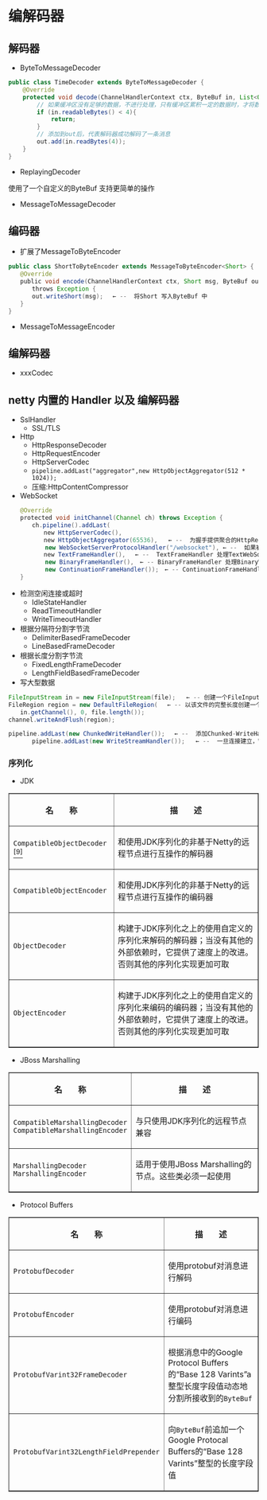 # 编解码器

## 解码器

- ByteToMessageDecoder

```java
public class TimeDecoder extends ByteToMessageDecoder {
    @Override
    protected void decode(ChannelHandlerContext ctx, ByteBuf in, List<Object> out) throws Exception {
        // 如果缓冲区没有足够的数据，不进行处理，只有缓冲区累积一定的数据时，才将数据添加到out
        if (in.readableBytes() < 4){
            return;
        }
        // 添加到out后，代表解码器成功解码了一条消息
        out.add(in.readBytes(4));
    }
}
```

- ReplayingDecoder

使用了一个自定义的ByteBuf 支持更简单的操作

- MessageToMessageDecoder

## 编码器

- 扩展了MessageToByteEncoder

```java
public class ShortToByteEncoder extends MessageToByteEncoder<Short> {   ← --  扩展了MessageToByteEncoder
　　@Override
　　public void encode(ChannelHandlerContext ctx, Short msg, ByteBuf out)
　　　　throws Exception {
　　　　out.writeShort(msg);　 ← --  将Short 写入ByteBuf 中
　　}
}
```

- MessageToMessageEncoder

## 编解码器

- xxxCodec

## netty 内置的 Handler 以及 编解码器

- SslHandler
  - SSL/TLS
- Http
  - HttpResponseDecoder
  - HttpRequestEncoder
  - HttpServerCodec
  - `pipeline.addLast("aggregator",new HttpObjectAggregator(512 * 1024));`
  - 压缩:HttpContentCompressor
- WebSocket

```java
　　@Override
　　protected void initChannel(Channel ch) throws Exception {
　　　　ch.pipeline().addLast(
　　　　　　new HttpServerCodec(),
　　　　　　new HttpObjectAggregator(65536),   ← --  为握手提供聚合的HttpRequest
　　　　　  new WebSocketServerProtocolHandler("/websocket"), ← --  如果被请求的端点是"/websocket"，则处理该升级握手　
　　　　　　new TextFrameHandler(),　 ← --  TextFrameHandler 处理TextWebSocketFrame
　　　　　  new BinaryFrameHandler(),　← -- BinaryFrameHandler 处理BinaryWebSocketFrame　
　　　　　  new ContinuationFrameHandler());　← -- ContinuationFrameHandler 处理ContinuationWebSocketFrame　 
　　}
```

- 检测空闲连接或超时
  - IdleStateHandler
  - ReadTimeoutHandler
  - WriteTimeoutHandler
- 根据分隔符分割字节流
  - DelimiterBasedFrameDecoder
  - LineBasedFrameDecoder
- 根据长度分割字节流
  - FixedLengthFrameDecoder
  - LengthFieldBasedFrameDecoder
- 写大型数据

```java
FileInputStream in = new FileInputStream(file);   ← -- 创建一个FileInputStream 
FileRegion region = new DefaultFileRegion(　 ← -- 以该文件的完整长度创建一个新的DefaultFileRegion
　　in.getChannel(), 0, file.length());
channel.writeAndFlush(region);
```

```java
pipeline.addLast(new ChunkedWriteHandler());　 ← --  添加Chunked-WriteHandler以处理作为ChunkedInput传入的数据
　　　　pipeline.addLast(new WriteStreamHandler());   ← --  一旦连接建立，WriteStreamHandler就开始写文件数据　 
```

### 序列化
  
- JDK

<table border="1" width="90%"> 
 <thead> 
  <tr> 
   <th> <p class="表头单元格">名　　称</p> </th> 
   <th> <p class="表头单元格">描　　述</p> </th> 
  </tr> 
 </thead> 
 <tbody> 
  <tr> 
   <td> <p class="表格单元格"><code>CompatibleObjectDecoder</code> <a href="#anchor119" id="ac119"><sup>[9]</sup></a></p> </td> 
   <td> <p class="表格单元格">和使用JDK序列化的非基于Netty的远程节点进行互操作的解码器</p> </td> 
  </tr> 
  <tr> 
   <td> <p class="表格单元格"><code>CompatibleObjectEncoder</code></p> </td> 
   <td> <p class="表格单元格">和使用JDK序列化的非基于Netty的远程节点进行互操作的编码器</p> </td> 
  </tr> 
  <tr> 
   <td> <p class="表格单元格"><code>ObjectDecoder</code></p> </td> 
   <td> <p class="表格单元格">构建于JDK序列化之上的使用自定义的序列化来解码的解码器；当没有其他的外部依赖时，它提供了速度上的改进。否则其他的序列化实现更加可取</p> </td> 
  </tr> 
  <tr> 
   <td> <p class="表格单元格"><code>ObjectEncoder</code></p> </td> 
   <td> <p class="表格单元格">构建于JDK序列化之上的使用自定义的序列化来编码的编码器；当没有其他的外部依赖时，它提供了速度上的改进。否则其他的序列化实现更加可取</p> </td> 
  </tr> 
 </tbody> 
</table>

- JBoss Marshalling

<table border="1" width="90%"> 
 <thead> 
  <tr> 
   <th> <p class="表头单元格">名　　称</p> </th> 
   <th> <p class="表头单元格">描　　述</p> </th> 
  </tr> 
 </thead> 
 <tbody> 
  <tr> 
   <td> <p class="表格单元格"><code>CompatibleMarshallingDecoder</code><br> <code>CompatibleMarshallingEncoder</code></p> </td> 
   <td> <p class="表格单元格">与只使用JDK序列化的远程节点兼容</p> </td> 
  </tr> 
  <tr> 
   <td> <p class="表格单元格"><code>MarshallingDecoder</code><br> <code>MarshallingEncoder</code></p> </td> 
   <td> <p class="表格单元格">适用于使用JBoss Marshalling的节点。这些类必须一起使用</p> </td> 
  </tr> 
 </tbody> 
</table>

- Protocol Buffers

<table border="1" width="90%"> 
 <thead> 
  <tr> 
   <th> <p class="表头单元格">名　　称</p> </th> 
   <th> <p class="表头单元格">描　　述</p> </th> 
  </tr> 
 </thead> 
 <tbody> 
  <tr> 
   <td> <p class="表格单元格"><code>ProtobufDecoder</code></p> </td> 
   <td> <p class="表格单元格">使用protobuf对消息进行解码</p> </td> 
  </tr> 
  <tr> 
   <td> <p class="表格单元格"><code>ProtobufEncoder</code></p> </td> 
   <td> <p class="表格单元格">使用protobuf对消息进行编码</p> </td> 
  </tr> 
  <tr> 
   <td> <p class="表格单元格"><code>ProtobufVarint32FrameDecoder</code></p> </td> 
   <td> <p class="表格单元格">根据消息中的Google Protocol Buffers的“Base 128 Varints”a整型长度字段值动态地分割所接收到的<code>ByteBuf</code></p> </td> 
  </tr> 
  <tr> 
   <td> <p class="表格单元格"><code>ProtobufVarint32LengthFieldPrepender</code></p> </td> 
   <td> <p class="表格单元格">向<code>ByteBuf</code>前追加一个Google Protocal Buffers的“Base 128 Varints”整型的长度字段值</p> </td> 
  </tr> 
 </tbody> 
</table>